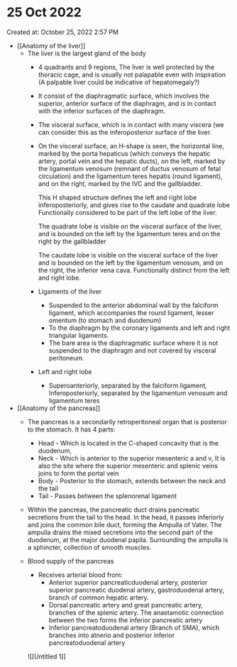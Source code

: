 # 25 Oct 2022

Created at: October 25, 2022 2:57 PM

- [[Anatomy of the liver]]
    - The liver is the largest gland of the body
        - 4 quadrants and 9 regions, The liver is well protected by the thoracic cage, and is usually not palapable even with inspiration (A palpable liver could be indicative of hepatomegaly?)
        - It consist of the diaphragmatic surface, which involves the superior, anterior surface of the diaphragm, and is in contact with the inferior surfaces of the diaphragm.
        - The visceral surface, which is in contact with many viscera (we can consider this as the inferoposterior surface of the liver.
        - On the visceral surface, an H-shape is seen, the horizontal line, marked by the porta hepaticus (which conveys the hepatic artery, portal vein and the hepatic ducts), on the left, marked by the ligamentum venosum (remnant of ductus venosum of fetal circulation) and the ligamentum teres hepatis (round ligament), and on the right, marked by the IVC and the gallbladder.
            
            This H shaped structure defines the left and right lobe inferoposteriorly, and gives rise to the caudate and quadrate lobe Functionally considered to be part of the left lobe of the liver.
            
            The quadrate lobe is visible on the visceral surface of the liver, and is bounded on the left by the ligamentum teres and on the right by the gallbladder
            
            The caudate lobe is visible on the visceral surface of the liver and is bounded on the left by the ligamentum venosum, and on the right, the inferior vena cava. Functionally distinct from the left and right lobe.
            
        - Ligaments of the liver
            - Suspended to the anterior abdominal wall by the falciform ligament, which accompanies the round ligament, lesser omentum (to stomach and duodenum)
            - To the diaphragm by the coronary ligaments and left and right triangular ligaments.
            - The bare area is the diaphragmatic surface where it is not suspended to the diaphragm and not covered by visceral peritoneum.
        - Left and right lobe
            - Superoanteriorly, separated by the falciform ligament, Inferoposteriorly, separated by the ligamentum venosum and ligamentum teres
- [[Anatomy of the pancreas]]
    - The pancreas is a secondarily retroperitoneal organ that is posterior to the stomach. It has 4 parts:
        - Head - Which is located in the C-shaped concavity that is the duodenum,
        - Neck - Which is anterior to the superior mesenteric a and v, It is also the site where the superior mesenteric and splenic veins joins to form the portal vein
        - Body - Posterior to the stomach, extends between the neck and the tail
        - Tail - Passes between the splenorenal ligament
    - Within the pancreas, the pancreatic duct drains pancreatic secretions from the tail to the head. In the head, it passes inferiorly and joins the common bile duct, forming the Ampulla of Vater. The ampulla drains the mixed secretions into the second part of the duodenum, at the major duodenal papila. Surrounding the ampulla is a sphincter, collection of smooth muscles.
    - Blood supply of the pancreas
        - Receives arterial blood from:
            - Anterior superior pancreaticduodenal artery, posterior superior pancreatic duodenal artery, gastroduodenal artery, branch of common hepatic artery.
            - Dorsal pancreatic artery and great pancreatic artery, branches of the splenic artery. The anastamotic connection between the two forms the inferior pancreatic artery
            - Inferior pancreatoduodenal artery (Branch of SMA), which branches into atnerio and posterior inferior pancreatoduodenal artery
        
        ![[Untitled 1]]